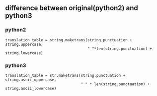 ## difference between original(python2) and python3

### python2
```buildoutcfg
translation_table = string.maketrans(string.punctuation + string.uppercase,
                                     " "*len(string.punctuation) + string.lowercase)
```
### python3
```buildoutcfg
translation_table = str.maketrans(string.punctuation + string.ascii_uppercase,
                                  " " * len(string.punctuation) + string.ascii_lowercase)
```